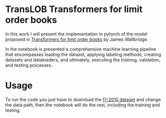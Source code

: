 # TransLOB Transformers for limit order books
In this work I will present the implementation in pytorch of the model proposed in [Transformers for limit order books](https://arxiv.org/pdf/2003.00130.pdf) by James Wallbridge.

In the notebook is presented a comprehensive machine learning pipeline that encompasses loading the dataset, applying labeling methods, creating datasets and dataloaders, and ultimately, executing the training, validation, and testing processes.

# Usage

To run the code you just have to download the [FI-2010 dataset](https://etsin.fairdata.fi/dataset/73eb48d7-4dbc-4a10-a52a-da745b47a649/data) and change the data path, then the notebook will do the rest, including the training and testing.
